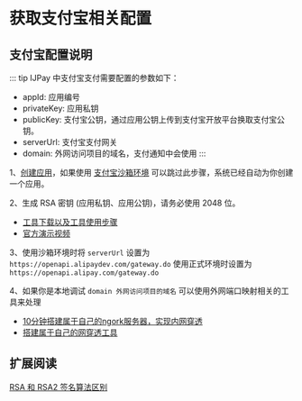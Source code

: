 # 获取支付宝相关配置

## 支付宝配置说明

::: tip IJPay 中支付宝支付需要配置的参数如下：
- appId: 应用编号
- privateKey: 应用私钥
- publicKey: 支付宝公钥，通过应用公钥上传到支付宝开放平台换取支付宝公钥。
- serverUrl: 支付宝支付网关
- domain: 外网访问项目的域名，支付通知中会使用
:::

1、[创建应用](https://docs.open.alipay.com/200/105310)，如果使用 [支付宝沙箱环境](https://docs.open.alipay.com/200/105311/) 
可以跳过此步骤，系统已经自动为你创建一个应用。

2、生成 RSA 密钥 (应用私钥、应用公钥)，请务必使用 2048 位。
 
- [工具下载以及工具使用步骤](https://docs.open.alipay.com/291/105971)
- [官方演示视频](https://docs.open.alipay.com/291/106103)
    
3、使用沙箱环境时将 `serverUrl` 设置为 `https://openapi.alipaydev.com/gateway.do` 
使用正式环境时设置为 `https://openapi.alipay.com/gateway.do`

4、如果你是本地调试 `domain 外网访问项目的域名` 可以使用外网端口映射相关的工具来处理

- [10分钟搭建属于自己的ngork服务器，实现内网穿透](https://www.jianshu.com/p/b81bb6a3c0b9)
- [搭建属于自己的网穿透工具](https://www.jianshu.com/p/c0d7cb4cb00f)


## 扩展阅读

[RSA 和 RSA2 签名算法区别](https://docs.open.alipay.com/291/106115)

